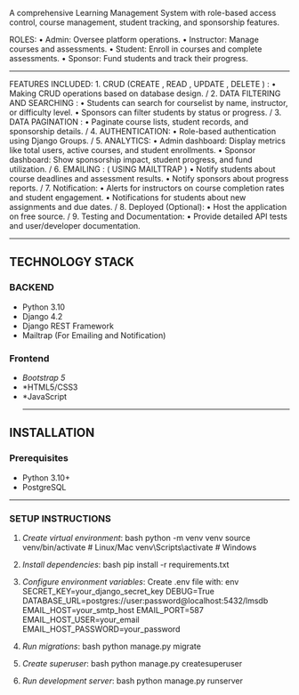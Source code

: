 
A comprehensive Learning Management System with role-based access control, course management, student tracking, and sponsorship features.

ROLES:
	•	Admin: Oversee platform operations.
	•	Instructor: Manage courses and assessments.
	•	Student: Enroll in courses and complete assessments.
	•	Sponsor: Fund students and track their progress.
________________________________________________________________________________________________________________________________________________

FEATURES INCLUDED:
	1.	CRUD (CREATE , READ , UPDATE , DELETE ) :
    •	Making CRUD operations based on database design.
    /
	 2.	DATA FILTERING AND SEARCHING :
	   •	Students can search for courselist by name, instructor, or difficulty level.
	   •	Sponsors can filter students by status or progress.
    /
	3.	DATA PAGINATION :
	   •	Paginate course lists, student records, and sponsorship details.
    /
	4.	AUTHENTICATION:
	  •	Role-based authentication using Django Groups.
   /
	5.	ANALYTICS:
	  •	Admin dashboard: Display metrics like total users, active courses, and student enrollments.
	  •	Sponsor dashboard: Show sponsorship impact, student progress, and fund utilization.
   /
	6. EMAILING : ( USING MAILTTRAP )
	  •	Notify students about course deadlines and assessment results.
	  •	Notify sponsors about progress reports.
   /
	7.	Notification:
	  •	Alerts for instructors on course completion rates and student engagement.
	  •	Notifications for students about new assignments and due dates.
   /
	8.	Deployed (Optional):
	  •	Host the application on free source.
   /
	9.	Testing and Documentation:
	•	Provide detailed API tests and user/developer documentation.

___________________________________________________________________________________________________________________________________________________________
## TECHNOLOGY STACK

### BACKEND
- Python 3.10
- Django 4.2
- Django REST Framework
- Mailtrap (For Emailing and Notification)
  

### Frontend
- *Bootstrap 5*
- *HTML5/CSS3
- *JavaScript
  ________________________________________________________________________________________________________________________________________________________

## INSTALLATION

### Prerequisites
- Python 3.10+
- PostgreSQL
_________________________________________________________________________________________________________________________________________________________

### SETUP INSTRUCTIONS

1. *Create virtual environment*:
   bash
   python -m venv venv
   source venv/bin/activate  # Linux/Mac
   venv\Scripts\activate     # Windows
   

3. *Install dependencies*:
   bash
   pip install -r requirements.txt
   

4. *Configure environment variables*:
   Create .env file with:
   env
   SECRET_KEY=your_django_secret_key
   DEBUG=True
   DATABASE_URL=postgres://user:password@localhost:5432/lmsdb
   EMAIL_HOST=your_smtp_host
   EMAIL_PORT=587
   EMAIL_HOST_USER=your_email
   EMAIL_HOST_PASSWORD=your_password
   

5. *Run migrations*:
   bash
   python manage.py migrate
   

6. *Create superuser*:
   bash
   python manage.py createsuperuser
   

7. *Run development server*:
   bash
   python manage.py runserver
